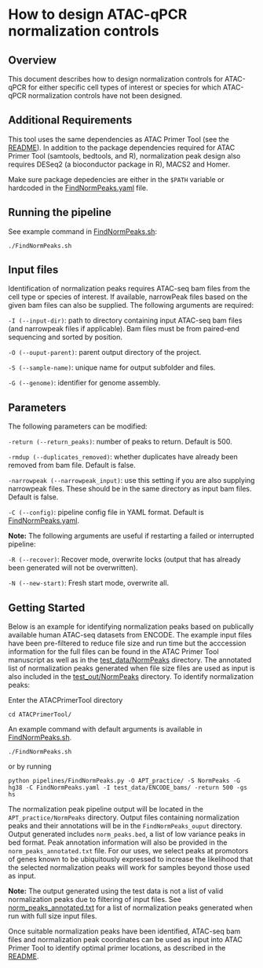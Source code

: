 # How to design ATAC-qPCR normalization controls

## Overview

This document describes how to design normalization controls for ATAC-qPCR for either specific cell types
of interest or species for which ATAC-qPCR normalization controls have not been designed.  

## Additional Requirements

This tool uses the same dependencies as ATAC Primer Tool (see the [README](README.md)). In addition to the 
package dependencies required for ATAC Primer Tool (samtools, bedtools, and R), normalization peak design 
also requires DESeq2 (a bioconductor package in R), MACS2 and Homer.  

Make sure package depedencies are either in the `$PATH` variable or hardcoded in the 
[FindNormPeaks.yaml](pipelines/FindNormPeaks_config.yaml) file.  

## Running the pipeline

See example command in [FindNormPeaks.sh](FindNormPeaks.sh):

```
./FindNormPeaks.sh
```

## Input files

Identification of normalization peaks requires ATAC-seq bam files from the cell type or species of interest.  If available, narrowPeak files based on the given bam files can also be supplied. The following arguments are required:

`-I (--input-dir)`: path to directory containing input ATAC-seq bam files (and narrowpeak files if applicable). Bam files must be from paired-end sequencing and sorted by position.  

`-O (--ouput-parent)`: parent output directory of the project.

`-S (--sample-name)`: unique name for output subfolder and files.

`-G (--genome)`: identifier for genome assembly.

## Parameters

The following parameters can be modified:

`-return (--return_peaks)`: number of peaks to return. Default is 500.

`-rmdup (--duplicates_removed)`: whether duplicates have already been removed from bam file.  Default is false.

`-narrowpeak (--narrowpeak_input)`: use this setting if you are also supplying narrowpeak files.  These should be in the same directory as input bam files. Default is false.

`-C (--config)`: pipeline config file in YAML format.  Default is [FindNormPeaks.yaml](pipelines/FindNormPeaks_config.yaml).


**Note:** The following arguments are useful if restarting a failed or interrupted pipeline:

`-R (--recover)`: Recover mode, overwrite locks (output that has already been generated will not be overwritten).

`-N (--new-start)`: Fresh start mode, overwrite all.

## Getting Started

Below is an example for identifying normalization peaks based on publically available human ATAC-seq datasets from ENCODE.  The example input files have been pre-filtered to reduce file size and run time but the acccession information for the full files can be found in the ATAC Primer Tool manuscript as well as in the [test_data/NormPeaks](test_data/NormPeaks) directory. The annotated list of normalization peaks generated when file size files are used as input is also included in the [test_out/NormPeaks](test_out/NormPeaks) directory.  To identify normalization peaks:

Enter the ATACPrimerTool directory

```
cd ATACPrimerTool/
```

An example command with default arguments is available in [FindNormPeaks.sh](FindNormPeaks.sh). 

```
./FindNormPeaks.sh
```

or by running

```
python pipelines/FindNormPeaks.py -O APT_practice/ -S NormPeaks -G hg38 -C FindNormPeaks.yaml -I test_data/ENCODE_bams/ -return 500 -gs hs
```

The normalization peak pipeline output will be located in the `APT_practice/NormPeaks` directory.  Output files containing normalization peaks and their annotations will be in the `FindNormPeaks_ouput` directory.  Output generated includes `norm_peaks.bed`, a list of low variance peaks in bed format. Peak annotation information will also be provided in the `norm_peaks_annotated.txt` file.  For our uses, we select peaks at promotors of genes known to be ubiquitously expressed to increase the likelihood that the selected normalization peaks will work for samples beyond those used as input.  

**Note:** The output generated using the test data is not a list of valid normalization peaks due to filtering of input files.  See [norm_peaks_annotated.txt](test_out/NormPeaks/norm_peaks_annotated.txt) for a list of normalization peaks generated when run with full size input files.

Once suitable normalization peaks have been identified, ATAC-seq bam files and normalization peak coordinates can be used as input into ATAC Primer Tool to identify optimal primer locations, as described in the [README](README.md).